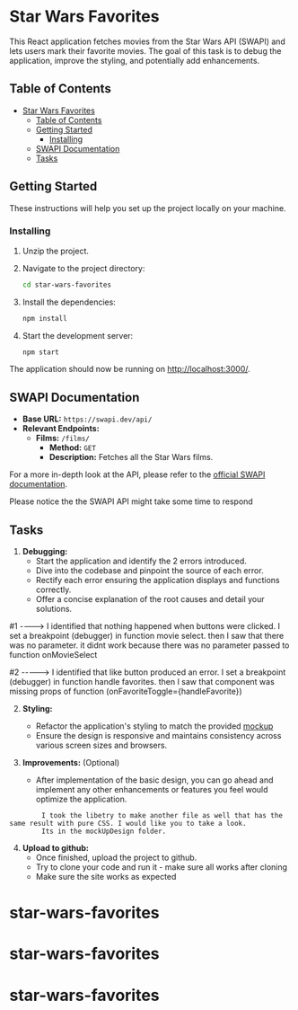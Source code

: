 # Star Wars Favorites

This React application fetches movies from the Star Wars API (SWAPI) and lets users mark their favorite movies. The goal of this task is to debug the application, improve the styling, and potentially add enhancements.

## Table of Contents

- [Star Wars Favorites](#star-wars-favorites)
  - [Table of Contents](#table-of-contents)
  - [Getting Started](#getting-started)
    - [Installing](#installing)
  - [SWAPI Documentation](#swapi-documentation)
  - [Tasks](#tasks)



## Getting Started

These instructions will help you set up the project locally on your machine.


### Installing

1. Unzip the project.

2. Navigate to the project directory:
   ```bash
   cd star-wars-favorites
   ```

3. Install the dependencies:
   ```bash
   npm install
   ```

4. Start the development server:
   ```bash
   npm start
   ```

The application should now be running on [http://localhost:3000/](http://localhost:3000/).

## SWAPI Documentation

- **Base URL:** `https://swapi.dev/api/`
- **Relevant Endpoints:**
  - **Films:** `/films/`
    - **Method:** `GET`
    - **Description:** Fetches all the Star Wars films.

For a more in-depth look at the API, please refer to the [official SWAPI documentation](https://swapi.dev/documentation).

Please notice the the SWAPI API might take some time to respond


## Tasks

1. **Debugging:** 
    - Start the application and identify the 2 errors introduced.
    - Dive into the codebase and pinpoint the source of each error.
    - Rectify each error ensuring the application displays and functions correctly.
    - Offer a concise explanation of the root causes and detail your solutions.

<!--! ANSWERS -->
  #1 ---->
            I identified that nothing happened when buttons were clicked.
            I set a breakpoint (debugger) in function movie select.
            then I saw that there was no parameter.
            it didnt work because there was no parameter passed to function onMovieSelect

  #2 ----->
            I identified that like button produced an error.
            I set a breakpoint (debugger) in function handle favorites.
            then I saw that component was missing props of function (onFavoriteToggle={handleFavorite})


2. **Styling:** 
    - Refactor the application's styling to match the provided [mockup](page_mockup.png)
    - Ensure the design is responsive and maintains consistency across various screen sizes and browsers.

3. **Improvements:** (Optional)
    - After implementation of the basic design, you can go ahead and implement any other enhancements or features you feel would optimize the application.

<!-- !ANSWERS  -->
            I took the libetry to make another file as well that has the same result with pure CSS. I would like you to take a look.
            Its in the mockUpDesign folder.
            
4. **Upload to github:**
    - Once finished, upload the project to github.
    - Try to clone your code and run it - make sure all works after cloning
    - Make sure the site works as expected
# star-wars-favorites
# star-wars-favorites
# star-wars-favorites
